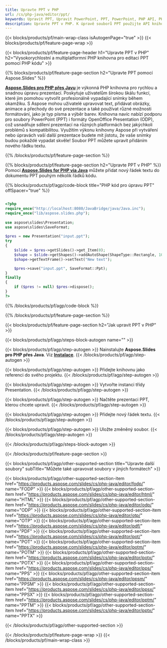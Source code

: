 ```yaml
---
title: Upravte PPT v PHP
url: /cs/php-java/editor/ppt/
keywords: Upravit PPT, Upravit PowerPoint, PPT, PowerPoint, PHP API, PHP Library
description: Upravte PPT v PHP. K úpravě souborů PPT použijte API knihovny PHP
---
```


{{< blocks/products/pf/main-wrap-class isAutogenPage="true" >}}
{{< blocks/products/pf/feature-page-wrap >}}

{{< blocks/products/pf/feature-page-header h1="Upravte PPT v PHP" h2="Vysokorychlostní a multiplatformní PHP knihovna pro editaci PPT pomocí PHP kódu" >}}

{{% blocks/products/pf/feature-page-section h2="Upravte PPT pomocí Aspose.Slides" %}}

[**Aspose.Slides pro PHP přes Javu**](https://products.aspose.com/slides/cs/php-java/) je výkonná PHP knihovna pro rychlou a snadnou úpravu prezentací. Poskytuje uživatelům širokou škálu funkcí, které jim pomohou vytvořit profesionálně vypadající snímky během okamžiku. S Aspose mohou uživatelé upravovat text, přidávat obrázky, animace a přechody do své prezentace a také používat různé možnosti formátování, jako je typ písma a výběr barev. Knihovna navíc nabízí podporu pro soubory PowerPoint (PPT) i formáty OpenOffice Presentation (ODP), což usnadňuje sdílení prezentací na různých platformách bez jakýchkoli problémů s kompatibilitou. Využitím výkonu knihovny Aspose při vytváření nebo úpravách vaší další prezentace budete mít jistotu, že vaše snímky budou pokaždé vypadat skvěle!
Soubor PPT můžete upravit přidáním nového řádku textu. 

{{% /blocks/products/pf/feature-page-section %}}

{{% blocks/products/pf/feature-page-section  h2="Upravte PPT v PHP" %}}
Pomocí [**Aspose.Slides for PHP via Java**](https://products.aspose.com/slides/cs/php-java/) můžete přidat nový řádek textu do dokumentu PPT pouhým několik řádků kódu.

{{% blocks/products/pf/agp/code-block title="PHP kód pro úpravu PPT" offSpacer="true" %}}

```php

<?php
require_once("http://localhost:8080/JavaBridge/java/Java.inc");
require_once("lib/aspose.slides.php");
 
use aspose\slides\Presentation;
use aspose\slides\SaveFormat;
 
$pres = new Presentation("input.ppt");
try
{
    $slide = $pres->getSlides()->get_Item(0);     
    $shape = $slide->getShapes()->addAutoShape(ShapeType::Rectangle, 10, 10, 100, 50);
    $shape->getTextFrame()->setText("New text");

    $pres->save("input.ppt", SaveFormat::Ppt);
}
finally
{
    if ($pres != null) $pres->dispose();
}
?>
```
{{% /blocks/products/pf/agp/code-block %}}

{{% /blocks/products/pf/feature-page-section %}}

{{< blocks/products/pf/feature-page-section  h2="Jak upravit PPT v PHP" >}}

{{< blocks/products/pf/agp/steps-block-autogen name="" >}}


{{< blocks/products/pf/agp/step-autogen >}}
Nainstalujte **Aspose.Slides pro PHP přes Java**. Viz [**Instalace**](https://docs.aspose.com/slides/php-java/installation/).
{{< /blocks/products/pf/agp/step-autogen >}}

{{< blocks/products/pf/agp/step-autogen >}}
Přidejte knihovnu jako referenci do svého projektu.
{{< /blocks/products/pf/agp/step-autogen >}}

{{< blocks/products/pf/agp/step-autogen >}}
Vytvořte instanci třídy Presentation.
{{< /blocks/products/pf/agp/step-autogen >}}

{{< blocks/products/pf/agp/step-autogen >}}
Načtěte prezentaci PPT, kterou chcete upravit.
{{< /blocks/products/pf/agp/step-autogen >}}

{{< blocks/products/pf/agp/step-autogen >}}
Přidejte nový řádek textu.
{{< /blocks/products/pf/agp/step-autogen >}}

{{< blocks/products/pf/agp/step-autogen >}}
Uložte změněný soubor.
{{< /blocks/products/pf/agp/step-autogen >}}

{{< /blocks/products/pf/agp/steps-block-autogen >}}


{{< /blocks/products/pf/feature-page-section >}}

{{< blocks/products/pf/agp/other-supported-section title="Upravte další soubory" subTitle="Můžete také upravovat soubory v jiných formátech" >}}

{{< blocks/products/pf/agp/other-supported-section-item href="https://products.aspose.com/slides/cs/php-java/editor/fodp/" name="FODP" >}}
{{< blocks/products/pf/agp/other-supported-section-item href="https://products.aspose.com/slides/cs/php-java/editor/html/" name="HTML" >}}
{{< blocks/products/pf/agp/other-supported-section-item href="https://products.aspose.com/slides/cs/php-java/editor/odp/" name="ODP" >}}
{{< blocks/products/pf/agp/other-supported-section-item href="https://products.aspose.com/slides/cs/php-java/editor/otp/" name="OTP" >}}
{{< blocks/products/pf/agp/other-supported-section-item href="https://products.aspose.com/slides/cs/php-java/editor/pdf/" name="PDF" >}}
{{< blocks/products/pf/agp/other-supported-section-item href="https://products.aspose.com/slides/cs/php-java/editor/pot/" name="POT" >}}
{{< blocks/products/pf/agp/other-supported-section-item href="https://products.aspose.com/slides/cs/php-java/editor/potm/" name="POTM" >}}
{{< blocks/products/pf/agp/other-supported-section-item href="https://products.aspose.com/slides/cs/php-java/editor/potx/" name="POTX" >}}
{{< blocks/products/pf/agp/other-supported-section-item href="https://products.aspose.com/slides/cs/php-java/editor/pps/" name="PPS" >}}
{{< blocks/products/pf/agp/other-supported-section-item href="https://products.aspose.com/slides/cs/php-java/editor/ppsm/" name="PPSM" >}}
{{< blocks/products/pf/agp/other-supported-section-item href="https://products.aspose.com/slides/cs/php-java/editor/ppsx/" name="PPSX" >}}
{{< blocks/products/pf/agp/other-supported-section-item href="https://products.aspose.com/slides/cs/php-java/editor/pptm/" name="PPTM" >}}
{{< blocks/products/pf/agp/other-supported-section-item href="https://products.aspose.com/slides/cs/php-java/editor/pptx/" name="PPTX" >}}


{{< /blocks/products/pf/agp/other-supported-section >}}

{{< /blocks/products/pf/feature-page-wrap >}}
{{< /blocks/products/pf/main-wrap-class >}}